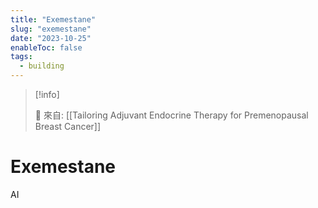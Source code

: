 ```yaml
---
title: "Exemestane"
slug: "exemestane"
date: "2023-10-25"
enableToc: false
tags:
  - building
---
```


> [!info]
>
> 🌱 來自: [[Tailoring Adjuvant Endocrine Therapy for Premenopausal Breast Cancer]]

# Exemestane

AI
